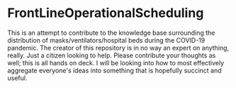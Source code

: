 # FrontLineOperationalScheduling
This is an attempt to contribute to the knowledge base surrounding the distribution of masks/ventilators/hospital beds during the COVID-19 pandemic. The creator of this repository is in no way an expert on anything, really. Just a citizen looking to help. Please contribute your thoughts as well; this is all hands on deck. I will be looking into how to most effectively aggregate everyone's ideas into something that is hopefully succinct and useful.
